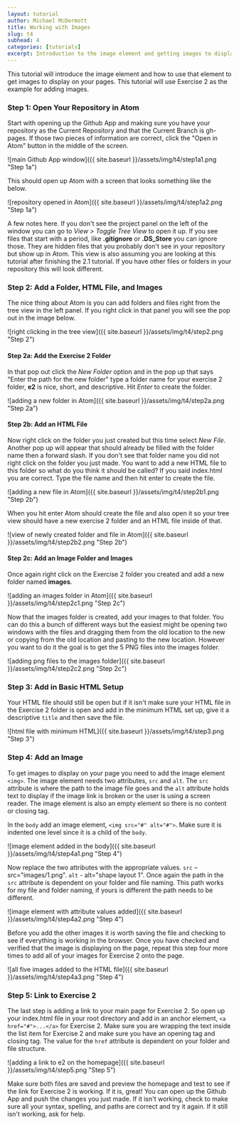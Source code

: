 ```yaml
---
layout: tutorial
author: Michael McDermott
title: Working with Images
slug: t4
subhead: 4
categories: [tutorials]
excerpt: Introduction to the image element and getting images to display on your page.
---
```

This tutorial will introduce the image element and how to use that element to get images to display on your pages. This tutorial will use Exercise 2 as the example for adding images.

### <span id="step1">Step 1: Open Your Repository in Atom</span>
Start with opening up the Github App and making sure you have your repository as the Current Repository and that the Current Branch is gh-pages. If those two pieces of information are correct, click the "Open in Atom" button in the middle of the screen.

![main Github App window]({{ site.baseurl }}/assets/img/t4/step1a1.png "Step 1a")

This should open up Atom with a screen that looks something like the below.

![repository opened in Atom]({{ site.baseurl }}/assets/img/t4/step1a2.png "Step 1a")

A few notes here. If you don't see the project panel on the left of the window you can go to <span class="command">_View > Toggle Tree View_</span> to open it up. If you see files that start with a period, like **.gitignore** or **.DS_Store** you can ignore those. They are hidden files that you probably don't see in your repository but show up in Atom. This view is also assuming you are looking at this tutorial after finishing the 2.1 tutorial. If you have other files or folders in your repository this will look different.

### <span id="step2">Step 2: Add a Folder, HTML File, and Images
The nice thing about Atom is you can add folders and files right from the tree view in the left panel. If you right click in that panel you will see the pop out in the image below.

![right clicking in the tree view]({{ site.baseurl }}/assets/img/t4/step2.png "Step 2")

#### Step 2a: Add the Exercise 2 Folder
In that pop out click the <span class="command">_New Folder_</span> option and in the pop up that says "Enter the path for the new folder" type a folder name for your exercise 2 folder, **e2** is nice, short, and descriptive. Hit <span class="command">_Enter_</span> to create the folder.

![adding a new folder in Atom]({{ site.baseurl }}/assets/img/t4/step2a.png "Step 2a")

#### Step 2b: Add an HTML File
Now right click on the folder you just created but this time select <span class="command">_New File_</span>. Another pop up will appear that should already be filled with the folder name then a forward slash. If you don't see that folder name you did not right click on the folder you just made. You want to add a new HTML file to this folder so what do you think it should be called? If you said <span class="spoiler">index.html</span> you are correct. Type the file name and then hit enter to create the file.

![adding a new file in Atom]({{ site.baseurl }}/assets/img/t4/step2b1.png "Step 2b")

When you hit enter Atom should create the file and also open it so your tree view should have a new exercise 2 folder and an HTML file inside of that.

![view of newly created folder and file in Atom]({{ site.baseurl }}/assets/img/t4/step2b2.png "Step 2b")

#### Step 2c: Add an Image Folder and Images
Once again right click on the Exercise 2 folder you created and add a new folder named **images**.

![adding an images folder in Atom]({{ site.baseurl }}/assets/img/t4/step2c1.png "Step 2c")

Now that the images folder is created, add your images to that folder. You can do this a bunch of different ways but the easiest might be opening two windows with the files and dragging them from the old location to the new or copying from the old location and pasting to the new location. However you want to do it the goal is to get the 5 PNG files into the images folder.

![adding png files to the images folder]({{ site.baseurl }}/assets/img/t4/step2c2.png "Step 2c")

### <span id="step3">Step 3: Add in Basic HTML Setup
Your HTML file should still be open but if it isn't make sure your HTML file in the Exercise 2 folder is open and add in the minimum HTML set up, give it a descriptive `title` and then save the file.

![html file with minimum HTML]({{ site.baseurl }}/assets/img/t4/step3.png "Step 3")


### <span id="step4">Step 4: Add an Image

To get images to display on your page you need to add the image element `<img>`. The image element needs two attributes, `src` and `alt`. The `src` attribute is where the path to the image file goes and the `alt` attribute holds text to display if the image link is broken or the user is using a screen reader. The image element is also an empty element so there is no content or closing tag.

In the `body` add an image element, `<img src="#" alt="#">`. Make sure it is indented one level since it is a child of the `body`.

![image element added in the body]({{ site.baseurl }}/assets/img/t4/step4a1.png "Step 4")

Now replace the two attributes with the appropriate values. `src` – <span class="spoiler">src="images/1.png"</span>. `alt` - <span class="spoiler">alt="shape layout 1"</span>. Once again the path in the `src` attribute is dependent on your folder and file naming. This path works for my file and folder naming, if yours is different the path needs to be different.

![image element with attribute values added]({{ site.baseurl }}/assets/img/t4/step4a2.png "Step 4")

Before you add the other images it is worth saving the file and checking to see if everything is working in the browser. Once you have checked and verified that the image is displaying on the page, repeat this step four more times to add all of your images for Exercise 2 onto the page.

![all five images added to the HTML file]({{ site.baseurl }}/assets/img/t4/step4a3.png "Step 4")

### <span id="step5">Step 5: Link to Exercise 2

The last step is adding a link to your main page for Exercise 2. So open up your index.html file in your root directory and add in an anchor element, `<a href="#">...</a>` for Exercise 2. Make sure you are wrapping the text inside the list item for Exercise 2 and make sure you have an opening tag and closing tag. The value for the `href` attribute is dependent on your folder and file structure.

![adding a link to e2 on the homepage]({{ site.baseurl }}/assets/img/t4/step5.png "Step 5")

Make sure both files are saved and preview the homepage and test to see if the link for Exercise 2 is working. If it is, great! You can open up the Github App and push the changes you just made. If it isn't working, check to make sure all your syntax, spelling, and paths are correct and try it again. If it still isn't working, ask for help.
